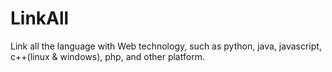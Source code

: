 # LinkAll
Link all the language with Web technology, such as python, java, javascript, c++(linux &amp; windows), php, and other platform.
